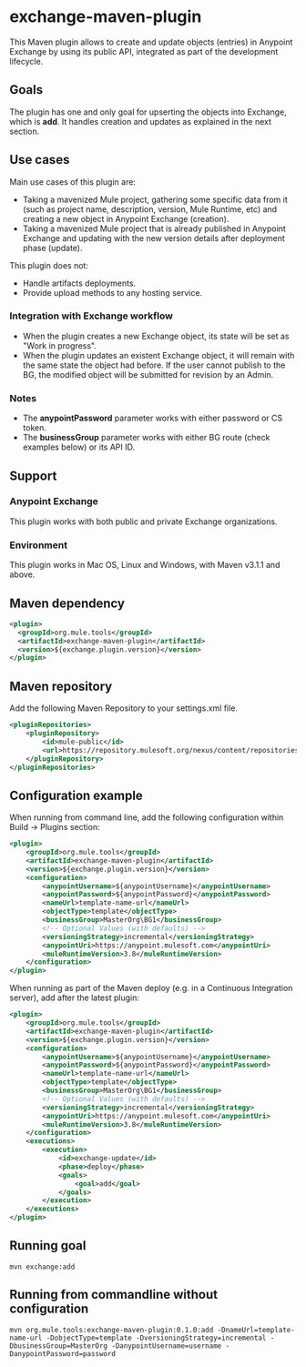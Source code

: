 # exchange-maven-plugin

This Maven plugin allows to create and update objects (entries) in Anypoint Exchange by using its public API, 
integrated as part of the development lifecycle.

## Goals
The plugin has one and only goal for upserting the objects into Exchange, which is **add**. It handles creation and 
updates as explained in the next section.

## Use cases
Main use cases of this plugin are:

+ Taking a mavenized Mule project, gathering some specific data from it (such as project name, description, version, 
Mule Runtime, etc) and creating a new object in Anypoint Exchange (creation).
+ Taking a mavenized Mule project that is already published in Anypoint Exchange and updating with the new version 
details after deployment phase (update).

This plugin does not:

+ Handle artifacts deployments.
+ Provide upload methods to any hosting service.

### Integration with Exchange workflow

+ When the plugin creates a new Exchange object, its state will be set as "Work in progress".
+ When the plugin updates an existent Exchange object, it will remain with the same state the object had before. 
If the user cannot publish to the BG, the modified object will be submitted for revision by an Admin.

### Notes

+ The **anypointPassword** parameter works with either password or CS token.
+ The **businessGroup** parameter works with either BG route (check examples below) or its API ID. 

## Support

### Anypoint Exchange

This plugin works with both public and private Exchange organizations.

### Environment

This plugin works in Mac OS, Linux and Windows, with Maven v3.1.1 and above.

## Maven dependency

```xml
<plugin>
  <groupId>org.mule.tools</groupId>
  <artifactId>exchange-maven-plugin</artifactId>
  <version>${exchange.plugin.version}</version>
</plugin>
```

## Maven repository

Add the following Maven Repository to your settings.xml file.     

```xml
<pluginRepositories>
    <pluginRepository>
        <id>mule-public</id>
        <url>https://repository.mulesoft.org/nexus/content/repositories/releases</url>
    </pluginRepository>
</pluginRepositories>
```

## Configuration example

When running from command line, add the following configuration within Build -> Plugins section:

```xml
<plugin>
    <groupId>org.mule.tools</groupId>
    <artifactId>exchange-maven-plugin</artifactId>
    <version>${exchange.plugin.version}</version>
    <configuration>
        <anypointUsername>${anypointUsername}</anypointUsername>
        <anypointPassword>${anypointPassword}</anypointPassword>
        <nameUrl>template-name-url</nameUrl>
        <objectType>template</objectType>
        <businessGroup>MasterOrg\BG1</businessGroup>
        <!-- Optional Values (with defaults) -->
        <versioningStrategy>incremental</versioningStrategy>
        <anypointUri>https://anypoint.mulesoft.com</anypointUri>
        <muleRuntimeVersion>3.8</muleRuntimeVersion>
    </configuration>
</plugin>
```

When running as part of the Maven deploy (e.g. in a Continuous Integration server), add after the latest plugin:

```xml
<plugin>
    <groupId>org.mule.tools</groupId>
    <artifactId>exchange-maven-plugin</artifactId>
    <version>${exchange.plugin.version}</version>
    <configuration>
        <anypointUsername>${anypointUsername}</anypointUsername>
        <anypointPassword>${anypointPassword}</anypointPassword>
        <nameUrl>template-name-url</nameUrl>
        <objectType>template</objectType>
        <businessGroup>MasterOrg\BG1</businessGroup>
        <!-- Optional Values (with defaults) -->
        <versioningStrategy>incremental</versioningStrategy>
        <anypointUri>https://anypoint.mulesoft.com</anypointUri>
        <muleRuntimeVersion>3.8</muleRuntimeVersion>
    </configuration>
    <executions>
        <execution>
            <id>exchange-update</id>
            <phase>deploy</phase>
            <goals>
                <goal>add</goal>
            </goals>
        </execution>
    </executions>    
</plugin>
```

## Running goal

```
mvn exchange:add
```

## Running from commandline without configuration

```
mvn org.mule.tools:exchange-maven-plugin:0.1.0:add -DnameUrl=template-name-url -DobjectType=template -DversioningStrategy=incremental -DbusinessGroup=MasterOrg -DanypointUsername=username -DanypointPassword=password
```
